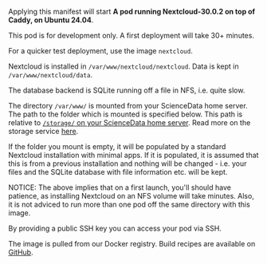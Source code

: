 Applying this manifest will start **A pod running Nextcloud-30.0.2 on top of Caddy, on Ubuntu 24.04**.

This pod is for development only. A first deployment will take 30+ minutes.

For a quicker test deployment, use the image `nextcloud`.

Nextcloud is installed in `/var/www/nextcloud/nextcloud`. Data is kept in `/var/www/nextcloud/data`.

The database backend is SQLite running off a file in NFS, i.e. quite slow.

The directory `/var/www/` is mounted from your ScienceData home server. The path to the folder which is mounted is specified below. This path is relative to [`/storage/` on your ScienceData home server](/storage/). Read more on the storage service [here](https://sciencedata.dk/sites/developer/ManagingFiles/index#storage).

If the folder you mount is empty, it will be populated by a standard Nextcloud installation with minimal apps. If it is populated, it is assumed that this is from a previous installation and nothing will be changed - i.e. your files and the SQLite database with file information etc. will be kept.

NOTICE: The above implies that on a first launch, you'll should have patience, as installing Nextcloud on an NFS volume will take minutes. Also, it is not adviced to run more than one pod off the same directory with this image.

By providing a public SSH key you can access your pod via SSH.

The image is pulled from our Docker registry. Build recipes are available on [GitHub](https://github.com/deic-dk/sciencedata_images).


